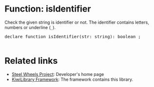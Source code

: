 # Function: isIdentifier
Check the given string is identifier or not.
The identifier contains letters, numbers or underline (<code>_</code>).

<pre>
declare function isIdentifier(str: string): boolean ;

</pre>

# Related links
* [Steel Wheels Project](https://gitlab.com/steewheels/project/-/blob/main/README.md): Developer's home page
* [KiwiLibrary Framework](https://gitlab.com/steewheels/kiwiscript/-/blob/main/KiwiLibrary/README.md): The framework contains this library.


